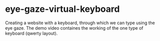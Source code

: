 # eye-gaze-virtual-keyboard
Creating a website with a keyboard, through which we can type using the eye gaze.
The demo video containes the working of the one type of keyboard (qwerty layout).
